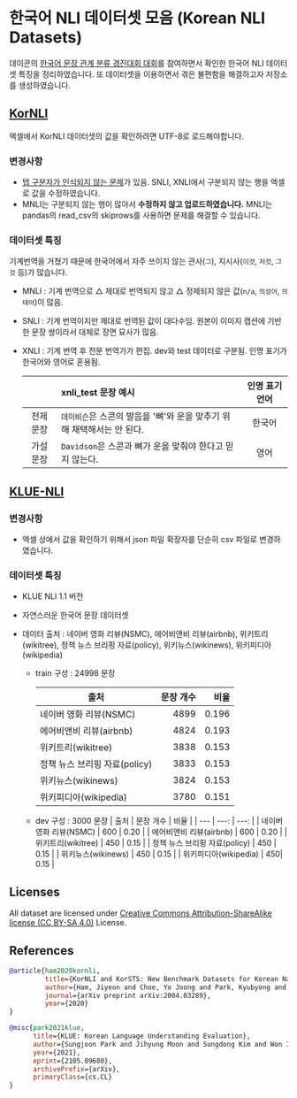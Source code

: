 # 한국어 NLI 데이터셋 모음 (Korean NLI Datasets)

데이콘의 [한국어 문장 관계 분류 경진대회 대회](https://dacon.io/competitions/official/235875/overview/description)를 참여하면서 확인한 한국어 NLI 데이터셋 특징을 정리하였습니다. 또 데이터셋을 이용하면서 겪은 불편함을 해결하고자 저장소를 생성하였습니다. 


## [KorNLI](https://github.com/kakaobrain/KorNLUDatasets)

엑셀에서 KorNLI 데이터셋의 값을 확인하려면 UTF-8로 로드해야합니다.

### 변경사항
- [탭 구분자가 인식되지 않는 문제](https://github.com/kakaobrain/KorNLUDatasets/issues/4)가 있음. SNLI, XNLI에서 구분되지 않는 행을 엑셀로 값을 수정하였습니다.
- MNLI는 구분되지 않는 행이 많아서 **수정하지 않고 업로드하였습니다.** MNLI는 pandas의 read_csv의 skiprows를 사용하면 문제를 해결할 수 있습니다.


### 데이터셋 특징

기계번역을 거쳤기 때문에 한국어에서 자주 쓰이지 않는 관사(`그`), 지시사(`이것`, `저것`, `그것` 등)가 많습니다.
- MNLI : 기계 번역으로 △ 제대로 번역되지 않고 △ 정제되지 않은 값(`n/a`, `의성어`, `의태어`)이 많음. 
- SNLI : 기계 번역이지만 제대로 번역된 값이 대다수임. 원본이 이미지 캡션에 기반한 문장 쌍이라서 대체로 장면 묘사가 많음.
- XNLI : 기계 번역 후 전문 번역가가 편집. dev와 test 데이터로 구분됨. 인명 표기가 한국어와 영어로 혼용됨.
 
    | |  xnli_test 문장 예시 | 인명 표기 언어|
    | :---: | :--- | :---: |
    | 전제 문장 | `데이비슨`은 스콘의 발음을 '뼈'와 운을 맞추기 위해 채택해서는 안 된다. | 한국어|
    | 가설 문장 | `Davidson`은 스콘과 뼈가 운을 맞춰야 한다고 믿지 않는다. | 영어 |



## [KLUE-NLI](https://github.com/KLUE-benchmark/KLUE)
### 변경사항
- 엑셀 상에서 값을 확인하기 위해서 json 파일 확장자를 단순히 csv 파일로 변경하였습니다.


### 데이터셋 특징
- KLUE NLI 1.1 버전 
- 자연스러운 한국어 문장 데이터셋
- 데이터 출처 : 네이버 영화 리뷰(NSMC), 에어비앤비 리뷰(airbnb), 위키트리(wikitree), 정책 뉴스 브리핑 자료(policy), 위키뉴스(wikinews), 위키피디아(wikipedia) 

  - train 구성 : 24998 문장
  
    | 출처 |  문장 개수 | 비율 |
    | --- | ---: | ---: |
    | 네이버 영화 리뷰(NSMC) | 4899 | 0.196 |
    | 에어비앤비 리뷰(airbnb) | 4824 | 0.193 | 
    | 위키트리(wikitree) | 3838 | 0.153 | 
    | 정책 뉴스 브리핑 자료(policy) | 3833 | 0.153 |
    | 위키뉴스(wikinews) | 3824 | 0.153 |
    | 위키피디아(wikipedia) | 3780| 0.151 |
  - dev 구성 : 3000 문장
    | 출처 |  문장 개수 | 비율 |
    | --- | ---: | ---: |
    | 네이버 영화 리뷰(NSMC) | 600 | 0.20 |
    | 에어비앤비 리뷰(airbnb) | 600 | 0.20 | 
    | 위키트리(wikitree) | 450 | 0.15 | 
    | 정책 뉴스 브리핑 자료(policy) | 450 | 0.15 |
    | 위키뉴스(wikinews) | 450 | 0.15 |
    | 위키피디아(wikipedia) | 450| 0.15 |



## Licenses
All dataset are licensed under [Creative Commons Attribution-ShareAlike license (CC BY-SA 4.0)](http://creativecommons.org/licenses/by-sa/4.0/) License.



## References
```bibtex
@article{ham2020kornli,
         title={KorNLI and KorSTS: New Benchmark Datasets for Korean Natural Language Understanding},
         author={Ham, Jiyeon and Choe, Yo Joong and Park, Kyubyong and Choi, Ilji and Soh, Hyungjoon},
         journal={arXiv preprint arXiv:2004.03289},
         year={2020}
}

@misc{park2021klue,
      title={KLUE: Korean Language Understanding Evaluation},
      author={Sungjoon Park and Jihyung Moon and Sungdong Kim and Won Ik Cho and Jiyoon Han and Jangwon Park and Chisung Song and Junseong Kim and Yongsook Song and Taehwan Oh and Joohong Lee and Juhyun Oh and Sungwon Lyu and Younghoon Jeong and Inkwon Lee and Sangwoo Seo and Dongjun Lee and Hyunwoo Kim and Myeonghwa Lee and Seongbo Jang and Seungwon Do and Sunkyoung Kim and Kyungtae Lim and Jongwon Lee and Kyumin Park and Jamin Shin and Seonghyun Kim and Lucy Park and Alice Oh and Jungwoo Ha and Kyunghyun Cho},
      year={2021},
      eprint={2105.09680},
      archivePrefix={arXiv},
      primaryClass={cs.CL}
}
```
